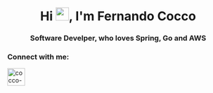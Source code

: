 <h1 align="center">Hi <img src="https://raw.githubusercontent.com/verma-anushka/verma-anushka/master/gifs/wave.gif" width="30px" style="max-width:100%;">, I'm Fernando Cocco</h1>
<h3 align="center">Software Develper, who loves Spring, Go and AWS</h3>

<h3 align="left">Connect with me:</h3>
<p align="left">
<a href="https://linkedin.com/in/cocco-fernando" target="_blank"><img align="center" src="https://cdn.icon-icons.com/icons2/3041/PNG/512/linkedin_logo_icon_189225.png" alt="cocco-fernando" height="40" width="40" /></a>
</p>

